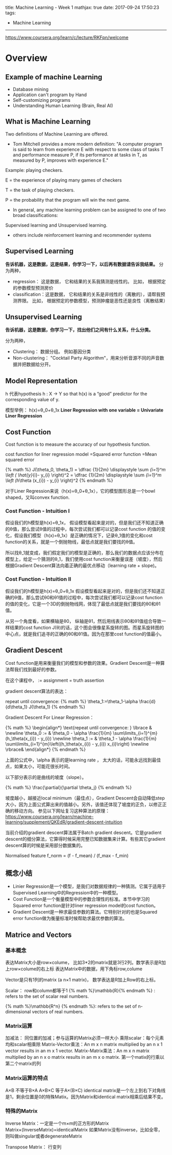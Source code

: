 title: Machine Learning - Week 1
mathjax: true
date: 2017-09-24 17:50:23
tags:
- Machine Learning
---



https://www.coursera.org/learn/c/lecture/RKFpn/welcome


# Overview

## Example of machine Learning

 * Database mining
 * Application can't program by Hand
 * Self-customizing programs
 * Understanding Human Learning (Brain, Real AI)

## What is Machine Learning

Two definitions of Machine Learning are offered.

* Tom Mitchell provides a more modern definition: "A computer program is said to learn from experience E with respect to some class of tasks T and performance measure P, if its performance at tasks in T, as measured by P, improves with experience E."

Example: playing checkers.

E = the experience of playing many games of checkers

T = the task of playing checkers.

P = the probability that the program will win the next game.

* In general, any machine learning problem can be assigned to one of two broad classifications:

Supervised learning and Unsupervised learning.

* others include reinforcement learning and recommender systems


## Supervised Learning

__告诉机器，这是数据，这是结果，你学习一下，以后再有数据请告诉我结果。__
分为两种，
   * regression： 这是数据， 它和结果的关系我猜测是线性的。
     比如， 根据预定的参数模型预测房价
   * classification：这是数据， 它和结果的关系是非线性的（离散的），请帮我预测界限。
     比如， 根据预定的参数模型，预测肿瘤是恶性还是良性（离散结果）

## Unsupervised Learning

__告诉机器，这是数据，你学习一下，找出他们之间有什么关系，什么分类。__

分为两种，
   * Clustering： 数据分组。 例如基因分类
   * Non-clustering： "Cocktail Party Algorithm"，用来分析音源不同的声音数据并把数据给分开。

## Model Representation

h 代表hypothesis
h : X → Y so that h(x) is a “good” predictor for the corresponding value of y.

模型举例：
h(x)=θ_0+θ_1x
__Liner Regression with one variable = Univariate Liner Regression__



## Cost Function

Cost function is to measure the accuracy of our hypothesis function.

cost function for liner regression model
=Squared error function
=Mean squared error


{% math %}
J(\theta_0, \theta_1) = \dfrac {1}{2m} \displaystyle \sum _{i=1}^m \left ( \hat{y}_{i}- y_{i} \right)^2 = \dfrac {1}{2m} \displaystyle \sum _{i=1}^m \left (h_\theta (x_{i}) - y_{i} \right)^2
{% endmath  %}

对于Liner Regression来说（h(x)=θ_0+θ_1x），它的模型图形总是一个bowl shaped，又叫convex function.

### Cost Function - Intuition I

假设我们的h模型是h(x)=θ_1x，
假设模型看起来是对的，但是我们还不知道正确的θ值，那么尝试θ值的过程中，每次尝试我们都可以记录cost function 的值的变化，假设我们模型（h(x)=θ_1x）是正确的情况下，记录θ_1值的变化和cost function的关系，就是一个倒抛物线，最低点就是我们要找的θ值。

所以找θ_1就变成，我们假定我们的模型是正确的，那么我们的数据点应该分布在模型上，给定一个猜测的θ_1，我们使用cost function来衡量误差（坡度），然后根据Gradient Descent算法向着正确的最优点移动（learning rate + slope)。



### Cost Function - Intuition II
假设我们的h模型是h(x)=θ_0+θ_1x
假设模型看起来是对的，但是我们还不知道正确的θ值，那么尝试θ0和θ1值的过程中，每次尝试我们都可以记录cost function 的值的变化，它是一个3D的倒抛物线网，体现了最低点就是我们要找的θ0和θ1值。

从另一个角度看，如果横轴是θ0， 纵轴是θ1，然后用线表示θ0和θ1值组合导致一样结果的cost function J(θ)的话，这个图会很像星系旋转的图。而星系旋转图的中心点，就是我们追寻的正确的θ0和θ1值。因为在那里cost function的值最小。

## Gradient Descent

Cost function是用来衡量我们的模型和参数的效果。Gradient Descent是一种算法帮我们找到最好的参数。

在这个课程中，
:= assignment
= truth assertion

gradient descent算法的表达：

repeat until convergence:
{% math %}
\theta_1:=\theta_1-\alpha \frac{d}{d\theta_1} J(\theta_1)
{% endmath %}


Gradient Descent For Linear Regression：

{% math %}
\begin{align*} \text{repeat until convergence: } \lbrace & \newline \theta_0 := & \theta_0 - \alpha \frac{1}{m} \sum\limits_{i=1}^{m}(h_\theta(x_{i}) - y_{i}) \newline \theta_1 := & \theta_1 - \alpha \frac{1}{m} \sum\limits_{i=1}^{m}\left((h_\theta(x_{i}) - y_{i}) x_{i}\right) \newline \rbrace& \end{align*}
{% endmath  %}

上面的公式中，\alpha 表示的是learning rate ， 太大的话，可能永远找到最佳点，如果太小，可能花很长时间。

以下部分表示的是曲线的坡度（slope）。

{% math %}
\frac{\partial}{\partial \theta_j}
{% endmath  %}

坡度越小，越接近local minimum（最佳点），Gradient Descent会自动降低step大小，因为上面公式算出来的值越小。另外，该值还体现了坡度的正负，以修正正确的移动方向。
参见以下网址复习这种算法的原理：
https://www.coursera.org/learn/machine-learning/supplement/QKEdR/gradient-descent-intuition



当前介绍的gradient descent算法属于Batch gradient descent。它是gradient descent的细分算法，它算得时候采用完整已知数据集来计算。有些其它gradient descent算的时候是采用部分数据集的。

Normalised feature
f_norm = (f - f_mean) / (f_max - f_min)


## 概念小结

* Linier Regression是一个模型，是我们对数据规律的一种猜测。它属于适用于Supervised Learning中的Regression中的一种模型。
* Cost Function是一个衡量模型中的参数合理性的标准。本节中学习的Squared error function是针对liner regression model的cost function。
* Gradient Descent是一种求最佳参数的算法。它特别针对的也是Squared error function做为衡量标准时候帮助求最优参数的算法。

## Matrice and Vectors

### 基本概念

表达Matrix大小是row×colume， 比如3*2的matrix就是3行2列。数学表示是R加上row×colume的右上标
表达Matrix中的数据，用下角标row,colume

Vector是只有1列的matrix (a n×1 matrix)， 数学表达是R加上Row的右上标。

Scalar： row和column都等于1
{% math %}\mathbb{R}{% endmath  %} : refers to the set of scalar real numbers.

{% math %}\mathbb{R^n} {% endmath  %}: refers to the set of n-dimensional vectors of real numbers.

### Matrix运算

加减法： 同位置的加减；参与运算的Matrix必须一样大小
乘除scalar：每个元素均和scalar相乘除
Matrix-Vector乘法：An m x n matrix multiplied by an n x 1 vector results in an m x 1 vector.
Matrix-Matrix乘法：An m x n matrix multiplied by an n x o matrix results in an m x o matrix.
第一个matix的行乘以第二个matrix的列

### Matrix运算的特点
A×B 不等于B×A
A×B×C 等于A×(B×C)
identical matrix是一个左上到右下对角线是1，剩余位置是0的特殊Matix。因为Matrix和identical matrix相乘后结果不变。

### 特殊的Matrix
Inverse Matrix：一定是一个m×m的正方形的Matrix
Matrix×(InverseMatrix)=identicalMatrix
如果Matrix没有inverse，比如全零，则叫做singular或者degenerateMatrix

Transpose Matrix： 行变列
